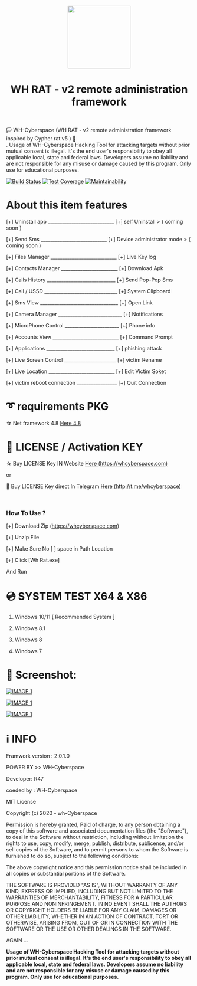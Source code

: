 <p align="center">
<img src="https://github.com/wh-Cyberspace/Wh-Rat-V2/blob/main/img/c7.png?raw=true" height="170"><br>
  
<h1 align="center">  WH RAT - v2 remote administration framework</h1> 

<br>
</p>

  🏳 WH-Cyberspace (WH RAT - v2 remote administration framework inspired by Cypher rat v5 ) 🔞
<br>
. 
Usage of WH-Cyberspace Hacking Tool for attacking targets without prior mutual consent is illegal. It's the end user's responsibility to obey all applicable local, state and federal laws. Developers assume no liability and are not responsible for any misuse or damage caused by this program. Only use for educational purposes.
  
[![Build Status](https://travis-ci.org/rapid7/metasploit-framework.svg?branch=master)](https://github.com/wh-Cyberspace/en) [![Test Coverage](https://api.codeclimate.com/v1/badges/943e398e619c09568f3f/test_coverage)](https://github.com/wh-Cyberspace/en) 
[![Maintainability](https://api.codeclimate.com/v1/badges/943e398e619c09568f3f/maintainability)](https://github.com/wh-Cyberspace/en)




# About this item features
[+] Uninstall app ____________________________ [+] self Uninstall > ( coming soon )

[+] Send Sms ____________________________ [+] Device administrator mode > ( coming soon )

[+] Files Manager ____________________________ [+] Live Key log

[+] Contacts Manager ________________________ [+] Download Apk

[+] Calls History _____________________________ [+] Send Pop-Pop Sms

[+] Call / USSD _______________________________ [+] System Clipboard

[+] Sms View _________________________________ [+] Open Link

[+] Camera Manager ___________________________ [+] Notifications

[+] MicroPhone Control _______________________ [+] Phone info

[+] Accounts View ____________________________ [+] Command Prompt

[+] Applications _____________________________ [+] phishing attack

[+] Live Screen Control ______________________ [+] victim Rename

[+] Live Location ____________________________ [+] Edit Victim Soket

[+] victim reboot connection _________________ [+] Quit Connection












# ➰ requirements PKG

☆ Net framework 4.8  [Here  4.8 ]( https://dotnet.microsoft.com/en-us/download/dotnet-framework/net48 "Net framework 4.8 ")


# 🔑 LICENSE / Activation KEY


☆ Buy LICENSE Key IN Website [Here (https://whcyberspace.com) ](https://whcyberspace.com "LICENSE")

or

🛒 Buy LICENSE Key direct In Telegram  [Here (http://t.me/whcyberspace) ](http://t.me/whcyberspace "LICENSE")


<br>

### How To Use ?

[+] Download Zip (https://whcyberspace.com)

[+] Unzip File

[+] Make Sure No [ ] space in Path Location

[+] Click [Wh Rat.exe]

And Run 


# 💿 SYSTEM TEST X64 & X86
1. Windows 10/11   [ Recommended System ]  

2. Windows 8.1

3. Windows 8

4. Windows 7



# 🌌 Screenshot:

<p align="center">

[![IMAGE 1](https://github.com/wh-Cyberspace/Wh-Rat-V2/blob/main/img/img1.png)](https://www.youtube.com/channel/UCj6ekUzjItnjP6T7I9r1WMA?sub_confirmation=1 "Don't upload payload inbuilt Antivirus website")

[![IMAGE 1](https://github.com/wh-Cyberspace/Wh-Rat-V2/blob/main/img/img2.png)](https://www.youtube.com/channel/UCj6ekUzjItnjP6T7I9r1WMA?sub_confirmation=1 "Don't upload payload inbuilt Antivirus website")


[![IMAGE 1](https://github.com/wh-Cyberspace/Wh-Rat-V2/blob/main/img/img3.png)](https://www.youtube.com/channel/UCj6ekUzjItnjP6T7I9r1WMA?sub_confirmation=1 "Don't upload payload inbuilt Antivirus website")

# ℹ INFO
Framwork version : 2.0.1.0

POWER BY >> WH-Cyberspace  

Developer: R47

coeded by : WH-Cyberspace

MIT License

Copyright (c) 2020 - wh-Cyberspace

Permission is hereby granted, Paid of charge, to any person obtaining a 
copy of this software and associated documentation files (the "Software"),
to deal in the Software without restriction, including without limitation 
the rights to use, copy, modify, merge, publish, distribute, sublicense, 
and/or sell copies of the Software, and to permit persons to whom the 
Software is furnished to do so, subject to the following conditions:

The above copyright notice and this permission notice shall be 
included in all copies or substantial portions of the Software.

THE SOFTWARE IS PROVIDED "AS IS", WITHOUT WARRANTY OF ANY KIND,
EXPRESS OR IMPLIED, INCLUDING BUT NOT LIMITED TO THE WARRANTIES
OF MERCHANTABILITY, FITNESS FOR A PARTICULAR PURPOSE AND 
NONINFRINGEMENT. IN NO EVENT SHALL THE AUTHORS OR COPYRIGHT HOLDERS
BE LIABLE FOR ANY CLAIM, DAMAGES OR OTHER LIABILITY, WHETHER IN 
AN ACTION OF CONTRACT, TORT OR OTHERWISE, ARISING FROM, OUT OF 
OR IN CONNECTION WITH THE SOFTWARE OR THE USE OR OTHER DEALINGS 
IN THE SOFTWARE.


AGAIN ...

<b>Usage of WH-Cyberspace Hacking Tool for attacking targets without 
prior mutual consent is illegal. It's the end user's responsibility
to obey all applicable local, state and federal laws. Developers 
assume no liability and are not responsible for any misuse or 
damage caused by this program. Only use for educational purposes.</b>
